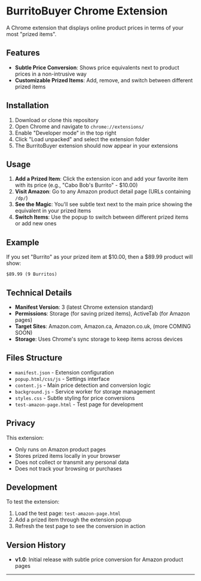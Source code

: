 # BurritoBuyer Chrome Extension

A Chrome extension that displays online product prices in terms of your most "prized items".

## Features

- **Subtle Price Conversion**: Shows price equivalents next to product prices in a non-intrusive way
- **Customizable Prized Items**: Add, remove, and switch between different prized items

## Installation

1. Download or clone this repository
2. Open Chrome and navigate to `chrome://extensions/`
3. Enable "Developer mode" in the top right
4. Click "Load unpacked" and select the extension folder
5. The BurritoBuyer extension should now appear in your extensions

## Usage

1. **Add a Prized Item**: Click the extension icon and add your favorite item with its price (e.g., "Cabo Bob's Burrito" - $10.00)
2. **Visit Amazon**: Go to any Amazon product detail page (URLs containing `/dp/`)
3. **See the Magic**: You'll see subtle text next to the main price showing the equivalent in your prized items
4. **Switch Items**: Use the popup to switch between different prized items or add new ones

## Example

If you set "Burrito" as your prized item at $10.00, then a $89.99 product will show:
```
$89.99 (9 Burritos)
```

## Technical Details

- **Manifest Version**: 3 (latest Chrome extension standard)
- **Permissions**: Storage (for saving prized items), ActiveTab (for Amazon pages)
- **Target Sites**: Amazon.com, Amazon.ca, Amazon.co.uk, (more COMING SOON)
- **Storage**: Uses Chrome's sync storage to keep items across devices

## Files Structure

- `manifest.json` - Extension configuration
- `popup.html/css/js` - Settings interface
- `content.js` - Main price detection and conversion logic
- `background.js` - Service worker for storage management
- `styles.css` - Subtle styling for price conversions
- `test-amazon-page.html` - Test page for development

## Privacy

This extension:
- Only runs on Amazon product pages
- Stores prized items locally in your browser
- Does not collect or transmit any personal data
- Does not track your browsing or purchases

## Development

To test the extension:
1. Load the test page: `test-amazon-page.html`
2. Add a prized item through the extension popup
3. Refresh the test page to see the conversion in action

## Version History

- **v1.0**: Initial release with subtle price conversion for Amazon product pages

---
